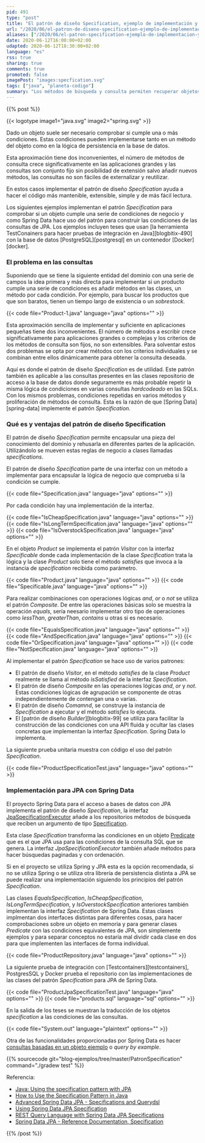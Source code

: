 ```yaml
---
pid: 491
type: "post"
title: "El patrón de diseño Specification, ejemplo de implementación y uso en JPA con Spring Data"
url: "/2020/06/el-patron-de-diseno-specification-ejemplo-de-implementacion-y-uso-en-jpa-con-spring-data/"
aliases: ["/2020/06/el-patron-specification-ejemplo-de-implementacion-y-uso-en-jpa-con-spring-data/"]
date: 2020-06-12T16:00:00+02:00
udapted: 2020-06-12T18:30:00+02:00
language: "es"
rss: true
sharing: true
comments: true
promoted: false
imagePost: "images:specfication.svg"
tags: ["java", "planeta-codigo"]
summary: "Los métodos de búsqueda y consulta permiten recuperar objetos de las bases de datos según los criterios deseados. Dependiendo del tamaño de la aplicación y sus casos de uso el número de consultas será más o menos grande. Con un número de consultas grande estas se vuelven complejas de mantener y generan duplicación de lógica de negocio. Para simplificar el mantenimiento de un número grande de consultas y evitar duplicidad de lógica de negocio una solución es implementar el patrón de diseño _Specification_."
---
```


{{% post %}}

{{< logotype image1="java.svg" image2="spring.svg" >}}

Dado un objeto suele ser necesario comprobar si cumple una o más condiciones. Estas condiciones pueden implementarse tanto en un método del objeto como en la lógica de persistencia en la base de datos.

Esta aproximación tiene dos inconvenientes, el número de métodos de consulta crece significativamente en las aplicaciones grandes y las consultas son conjunto fijo sin posibilidad de extensión salvo añadir nuevos métodos, las consultas no son fáciles de externalizar y reutilizar.

En estos casos implementar el patrón de diseño _Specification_ ayuda a hacer el código más mantenible, extensible, simple y de más fácil lectura.

Los siguientes ejemplos implementan el patrón _Specification_ para comprobar si un objeto cumple una serie de condiciones de negocio y como Spring Data hace uso del patrón para construir las condiciones de las consultas de JPA. Los ejemplos incluyen teses que usan [la herramienta TestConainers para hacer pruebas de integración en Java][blogbitix-490] con la base de datos [PostgreSQL][postgresql] en un contenedor [Docker][docker].

### El problema en las consultas

Suponiendo que se tiene la siguiente entidad del dominio con una serie de campos la idea primera y más directa para implementar si un producto cumple una serie de condiciones es añadir métodos en las clases, un método por cada condición. Por ejemplo, para buscar los productos que que son baratos, tienen un tiempo largo de existencia o un _sobrestock_.

{{< code file="Product-1.java" language="java" options="" >}}

Esta aproximación sencilla de implementar y suficiente en aplicaciones pequeñas tiene dos inconvenientes. El número de métodos a escribir crece significativamente para aplicaciones grandes o complejas y los criterios de los métodos de consulta son fijos, no son extensibles. Para solventar estos dos problemas se opta por crear métodos con los criterios individuales y se combinan entre ellos dinámicamente para obtener la consulta deseada.

Aquí es donde el patrón  de diseño _Specification_ es de utilidad. Este patrón también es aplicable a las consultas presentes en las clases repositorio de acceso a la base de datos donde seguramente es más probable repetir la misma lógica de condiciones en varias consultas _hardcodeado_ en las SQLs. Con los mismos problemas, condiciones repetidas en varios métodos y proliferación de métodos de consulta. Esta es la razón de que [Spring Data][spring-data] implemente el patrón _Specification_.

### Qué es y ventajas del patrón de diseño Specification

El patrón de diseño _Specification_ permite encapsular una pieza del conocimiento del dominio y rehusarla en diferentes partes de la aplicación. Utilizándolo se mueven estas reglas de negocio a clases llamadas _specifications_.

El patrón de diseño _Specification_ parte de una interfaz con un método a implementar para encapsular la lógica de negocio que comprueba si la condición se cumple.

{{< code file="Specification.java" language="java" options="" >}}

Por cada condición hay una implementación de la interfaz.

{{< code file="IsCheapSpecification.java" language="java" options="" >}}
{{< code file="IsLongTermSpecification.java" language="java" options="" >}}
{{< code file="IsOverstockSpecification.java" language="java" options="" >}}

En el objeto _Product_ se implementa el patrón _Visitor_ con la interfaz _Specificable_ donde cada implementación de la clase _Specification_ trata la lógica y la clase _Product_ solo tiene el método _satisfies_ que invoca a la instancia de _specification_ recibida como parámetro.

{{< code file="Product.java" language="java" options="" >}}
{{< code file="Specificable.java" language="java" options="" >}}

Para realizar combinaciones con operaciones lógicas _and_, _or_ o _not_ se utiliza el patrón _Composite_. De entre las operaciones básicas solo se muestra la operación _equals_, sería neesario implementar otro tipo de operaciones como _lessThan_, _greaterThan_, _contains_ u otras si es necesario.

{{< code file="EqualsSpecification.java" language="java" options="" >}}
{{< code file="AndSpecification.java" language="java" options="" >}}
{{< code file="OrSpecification.java" language="java" options="" >}}
{{< code file="NotSpecification.java" language="java" options="" >}}

Al implementar el patrón _Specification_ se hace uso de varios patrones:

* El patrón de diseño _Visitor_, en el método _satisfies_ de la clase _Product_ realmente se llama al método _isSatisfied_ de la interfaz _Specification_.
* El patrón de diseño _Composite_ en las operaciones lógicas _and_, _or_ y _not_. Estas condiciones lógicas de agrupación se componente de otras independientemente de contengan una o varias.
* El patrón de diseño _Comamnd_, se construye la instancia de _Specification_ a ejecutar y el método _satisfies_ lo ejecuta.
* El [patrón de diseño _Builder_][blogbitix-99] se utiliza para facilitar la construcción de las condiciones con una API fluida y ocultar las clases concretas que implementan la interfaz _Specification_. Spring Data lo implementa.

La siguiente prueba unitaria muestra con código el uso del patrón _Specification_.

{{< code file="ProductSpecificationTest.java" language="java" options="" >}}

### Implementación para JPA con Spring Data

El proyecto Spring Data para el acceso a bases de datos con JPA implementa el patrón de diseño _Specification_, la interfaz [JpaSpecificationExecutor](https://docs.spring.io/spring-data/jpa/docs/current/api/org/springframework/data/jpa/repository/JpaSpecificationExecutor.html) añade a los repositorios métodos de búsqueda que reciben un argumento de tipo [Specification](https://docs.spring.io/spring-data/jpa/docs/current/api/org/springframework/data/jpa/domain/Specification.html).

Esta clase _Specification_ transforma las condiciones en un objeto [Predicate](javaee8:javax/persistence/criteria/Predicate.html) que es el que JPA usa para las condiciones de la consulta SQL que se genera. La interfaz _JpaSpecificationExecutor_ también añade métodos para hacer búsquedas paginadas y con ordenación.

Si en el proyecto se utiliza Spring y JPA esta es la opción recomendada, si no se utiliza Spring o se utiliza otra librería de persistencia distinta a JPA se puede realizar una implementación siguiendo los principios del patrón _Specification_.

Las clases _EqualsSpecification_, _IsCheapSpecification_, _IsLongTermSpecification_, y _IsOverstockSpecification_ anteriores también implementan la interfaz _Specification_ de Spring Data. Estas clases implmentan dos interfaces distintas para diferentes cosas, para hacer comprobaciones sobre un objeto en memoria y para generar clases _Predicate_ con las condiciones equivalentes de JPA, son símplemente ejemplos y para separar conceptos no estaría mal dividir cada clase en dos para que implementen las interfaces de forma individual.

{{< code file="ProductRepository.java" language="java" options="" >}}

La siguiente prueba de integración con [Testcontainers][testcontainers], PostgresSQL y Docker prueba el repositorio con las implementaciones de las clases del patrón _Specification_ para JPA de Spring Data.

{{< code file="ProductJpaSpecificationTest.java" language="java" options="" >}}
{{< code file="products.sql" language="sql" options="" >}}

En la salida de los teses se muestran la traducción de los objetos _specification_ a las condiciones de las consultas.

{{< code file="System.out" language="plaintext" options="" >}}

Otra de las funcionalidades proporcionadas por Spring Data es hacer [consultas basadas en un objeto ejemplo](https://docs.spring.io/spring-data/jpa/docs/current/reference/html/#query-by-example) o _query by example_.

{{% sourcecode git="blog-ejemplos/tree/master/PatronSpecification" command="./gradew test" %}}

Referencia:
* [Java: Using the specification pattern with JPA](https://www.mscharhag.com/java/specification-pattern-in-java-jpa)
* [How to Use the Specification Pattern in Java](https://dzone.com/articles/specification-pattern-quickly)
* [Advanced Spring Data JPA - Specifications and Querydsl](https://spring.io/blog/2011/04/26/advanced-spring-data-jpa-specifications-and-querydsl/)
* [Using Spring Data JPA Specification](https://dzone.com/articles/using-spring-data-jpa-specification)
* [REST Query Language with Spring Data JPA Specifications](https://www.baeldung.com/rest-api-search-language-spring-data-specifications)
* [Spring Data JPA - Reference Documentation, Specification](https://docs.spring.io/spring-data/jpa/docs/current/reference/html/#specifications)

{{% /post %}}
